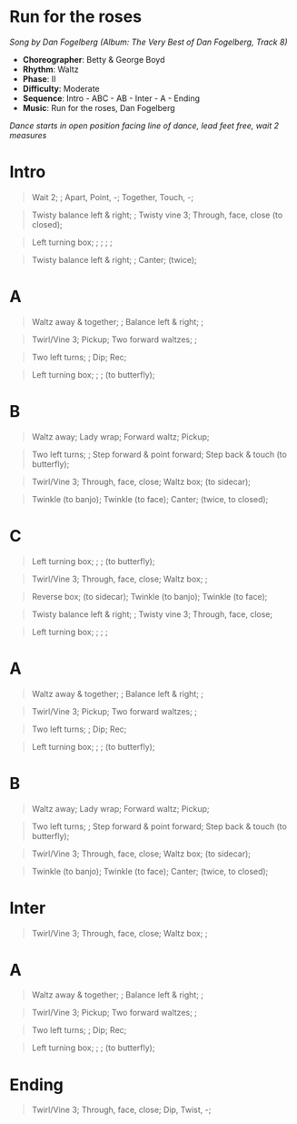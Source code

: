 # Run for the roses
*Song by Dan Fogelberg (Album: The Very Best of Dan Fogelberg, Track 8)*

* **Choreographer**: Betty & George Boyd
* **Rhythm**: Waltz
* **Phase**: II
* **Difficulty**: Moderate
* **Sequence**: Intro - ABC - AB - Inter - A - Ending
* **Music**: Run for the roses, Dan Fogelberg

*Dance starts in open position facing line of dance, lead feet free, wait 2 measures*

# Intro

> Wait 2; ; Apart, Point, -; Together, Touch, -;

> Twisty balance left & right; ; Twisty vine 3; Through, face, close (to closed);

> Left turning box; ; ; ; ;

> Twisty balance left & right; ; Canter; (twice);

# A

> Waltz away & together; ; Balance left & right; ;

> Twirl/Vine 3; Pickup; Two forward waltzes; ;

> Two left turns; ; Dip; Rec;

> Left turning box; ; ; (to butterfly);

# B

> Waltz away; Lady wrap; Forward waltz; Pickup;

> Two left turns; ; Step forward & point forward; Step back & touch (to butterfly);

> Twirl/Vine 3; Through, face, close; Waltz box; (to sidecar);

> Twinkle (to banjo); Twinkle (to face); Canter; (twice, to closed);

# C

> Left turning box; ; ; (to butterfly);

> Twirl/Vine 3; Through, face, close; Waltz box; ;

> Reverse box; (to sidecar); Twinkle (to banjo); Twinkle (to face);

> Twisty balance left & right; ; Twisty vine 3; Through, face, close;

> Left turning box; ; ; ;

# A

> Waltz away & together; ; Balance left & right; ;

> Twirl/Vine 3; Pickup; Two forward waltzes; ;

> Two left turns; ; Dip; Rec;

> Left turning box; ; ; (to butterfly);

# B

> Waltz away; Lady wrap; Forward waltz; Pickup;

> Two left turns; ; Step forward & point forward; Step back & touch (to butterfly);

> Twirl/Vine 3; Through, face, close; Waltz box; (to sidecar);

> Twinkle (to banjo); Twinkle (to face); Canter; (twice, to closed);

# Inter  

> Twirl/Vine 3; Through, face, close; Waltz box; ;

# A

> Waltz away & together; ; Balance left & right; ;

> Twirl/Vine 3; Pickup; Two forward waltzes; ;

> Two left turns; ; Dip; Rec;

> Left turning box; ; ; (to butterfly);

# Ending

> Twirl/Vine 3; Through, face, close; Dip, Twist, -;

